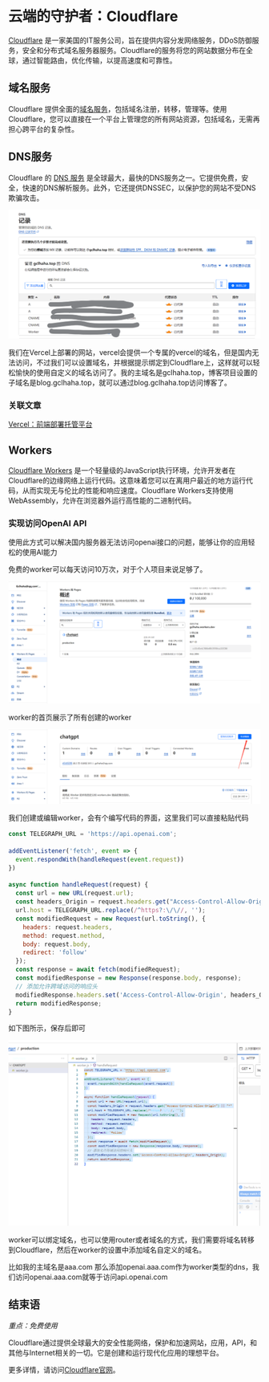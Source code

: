 # 云端的守护者：Cloudflare

[Cloudflare](https://www.cloudflare.com/) 是一家美国的IT服务公司，旨在提供内容分发网络服务，DDoS防御服务，安全和分布式域名服务器服务。Cloudflare的服务将您的网站数据分布在全球，通过智能路由，优化传输，以提高速度和可靠性。

## 域名服务

Cloudflare 提供全面的[域名服务](https://developers.cloudflare.com/registrar/)，包括域名注册，转移，管理等。使用Cloudflare，您可以直接在一个平台上管理您的所有网站资源，包括域名，无需再担心跨平台的复杂性。

## DNS服务

Cloudflare 的 [DNS 服务](https://developers.cloudflare.com/dns/) 是全球最大，最快的DNS服务之一。它提供免费，安全，快速的DNS解析服务。此外，它还提供DNSSEC，以保护您的网站不受DNS欺骗攻击。

![DNS](./public/cloudflare-dns.png)

我们在Vercel上部署的网站，vercel会提供一个专属的vercel的域名，但是国内无法访问，不过我们可以设置域名，并根据提示绑定到Cloudflare上，这样就可以轻松愉快的使用自定义的域名访问了。我的主域名是gclhaha.top，博客项目设置的子域名是blog.gclhaha.top，就可以通过blog.gclhaha.top访问博客了。

### 关联文章
[Vercel：前端部署托管平台](./vercel.md)
## Workers

[Cloudflare Workers](https://developers.cloudflare.com/workers/) 是一个轻量级的JavaScript执行环境，允许开发者在Cloudflare的边缘网络上运行代码。这意味着您可以在离用户最近的地方运行代码，从而实现无与伦比的性能和响应速度。Cloudflare Workers支持使用WebAssembly，允许在浏览器外运行高性能的二进制代码。

### 实现访问OpenAI API

使用此方式可以解决国内服务器无法访问openai接口的问题，能够让你的应用轻松的使用AI能力

免费的worker可以每天访问10万次，对于个人项目来说足够了。


![Cloudflare Worker main](./public/cloudflare-worker.png)

worker的首页展示了所有创建的worker

![Cloudflare Worker create](./public/cloudflare-worker-create.png)

我们创建或编辑worker，会有个编写代码的界面，这里我们可以直接粘贴代码

```js
const TELEGRAPH_URL = 'https://api.openai.com';

addEventListener('fetch', event => {
  event.respondWith(handleRequest(event.request))
})

async function handleRequest(request) {
  const url = new URL(request.url);
  const headers_Origin = request.headers.get("Access-Control-Allow-Origin") || "*"
  url.host = TELEGRAPH_URL.replace(/^https?:\/\//, '');
  const modifiedRequest = new Request(url.toString(), {
    headers: request.headers,
    method: request.method,
    body: request.body,
    redirect: 'follow'
  });
  const response = await fetch(modifiedRequest);
  const modifiedResponse = new Response(response.body, response);
  // 添加允许跨域访问的响应头
  modifiedResponse.headers.set('Access-Control-Allow-Origin', headers_Origin);
  return modifiedResponse;
}
```

如下图所示，保存后即可

![Cloudflare Worker edit](./public/cloudflare-worker-edit.png)

worker可以绑定域名，也可以使用router或者域名的方式，我们需要将域名转移到Cloudflare，然后在worker的设置中添加域名自定义的域名。

比如我的主域名是aaa.com 那么添加openai.aaa.com作为worker类型的dns，我们访问openai.aaa.com就等于访问api.openai.com


## 结束语

*重点：免费使用*

Cloudflare通过提供全球最大的安全性能网络，保护和加速网站，应用，API，和其他与Internet相关的一切。它是创建和运行现代化应用的理想平台。

更多详情，请访问[Cloudflare官网](https://www.cloudflare.com/)。

